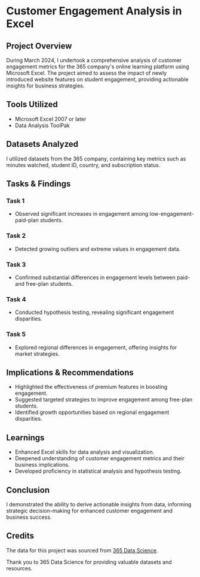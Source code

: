# Customer Engagement Analysis in Excel

## Project Overview

During March 2024, I undertook a comprehensive analysis of customer engagement metrics for the 365 company's online learning platform using Microsoft Excel. The project aimed to assess the impact of newly introduced website features on student engagement, providing actionable insights for business strategies.

## Tools Utilized

- Microsoft Excel 2007 or later
- Data Analysis ToolPak

## Datasets Analyzed

I utilized datasets from the 365 company, containing key metrics such as minutes watched, student ID, country, and subscription status.

## Tasks & Findings

### Task 1
- Observed significant increases in engagement among low-engagement-paid-plan students.

### Task 2
- Detected growing outliers and extreme values in engagement data.

### Task 3
- Confirmed substantial differences in engagement levels between paid- and free-plan students.

### Task 4
- Conducted hypothesis testing, revealing significant engagement disparities.

### Task 5
- Explored regional differences in engagement, offering insights for market strategies.

## Implications & Recommendations

- Highlighted the effectiveness of premium features in boosting engagement.
- Suggested targeted strategies to improve engagement among free-plan students.
- Identified growth opportunities based on regional engagement disparities.

## Learnings

- Enhanced Excel skills for data analysis and visualization.
- Deepened understanding of customer engagement metrics and their business implications.
- Developed proficiency in statistical analysis and hypothesis testing.

## Conclusion

I demonstrated the ability to derive actionable insights from data, informing strategic decision-making for enhanced customer engagement and business success.

## Credits

The data for this project was sourced from [365 Data Science](https://learn.365datascience.com/projects/). 

Thank you to 365 Data Science for providing valuable datasets and resources.

